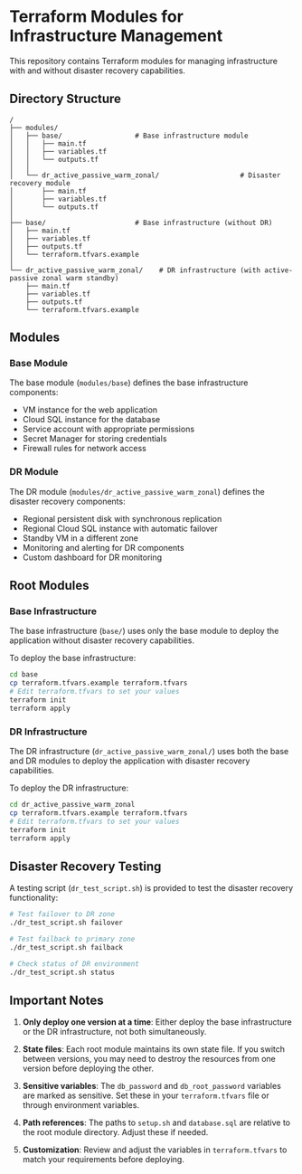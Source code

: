 # Terraform Modules for Infrastructure Management

This repository contains Terraform modules for managing infrastructure with and without disaster recovery capabilities.

## Directory Structure

```
/
├── modules/
│   ├── base/                  # Base infrastructure module
│   │   ├── main.tf
│   │   ├── variables.tf
│   │   └── outputs.tf
│   │
│   └── dr_active_passive_warm_zonal/                    # Disaster recovery module
│       ├── main.tf
│       ├── variables.tf
│       └── outputs.tf
│
├── base/                      # Base infrastructure (without DR)
│   ├── main.tf
│   ├── variables.tf
│   ├── outputs.tf
│   └── terraform.tfvars.example
│
└── dr_active_passive_warm_zonal/    # DR infrastructure (with active-passive zonal warm standby)
    ├── main.tf
    ├── variables.tf
    ├── outputs.tf
    └── terraform.tfvars.example
```

## Modules

### Base Module

The base module (`modules/base`) defines the base infrastructure components:

- VM instance for the web application
- Cloud SQL instance for the database
- Service account with appropriate permissions
- Secret Manager for storing credentials
- Firewall rules for network access

### DR Module

The DR module (`modules/dr_active_passive_warm_zonal`) defines the disaster recovery components:

- Regional persistent disk with synchronous replication
- Regional Cloud SQL instance with automatic failover
- Standby VM in a different zone
- Monitoring and alerting for DR components
- Custom dashboard for DR monitoring

## Root Modules

### Base Infrastructure

The base infrastructure (`base/`) uses only the base module to deploy the application without disaster recovery capabilities.

To deploy the base infrastructure:

```bash
cd base
cp terraform.tfvars.example terraform.tfvars
# Edit terraform.tfvars to set your values
terraform init
terraform apply
```

### DR Infrastructure

The DR infrastructure (`dr_active_passive_warm_zonal/`) uses both the base and DR modules to deploy the application with disaster recovery capabilities.

To deploy the DR infrastructure:

```bash
cd dr_active_passive_warm_zonal
cp terraform.tfvars.example terraform.tfvars
# Edit terraform.tfvars to set your values
terraform init
terraform apply
```

## Disaster Recovery Testing

A testing script (`dr_test_script.sh`) is provided to test the disaster recovery functionality:

```bash
# Test failover to DR zone
./dr_test_script.sh failover

# Test failback to primary zone
./dr_test_script.sh failback

# Check status of DR environment
./dr_test_script.sh status
```

## Important Notes

1. **Only deploy one version at a time**: Either deploy the base infrastructure or the DR infrastructure, not both simultaneously.

2. **State files**: Each root module maintains its own state file. If you switch between versions, you may need to destroy the resources from one version before deploying the other.

3. **Sensitive variables**: The `db_password` and `db_root_password` variables are marked as sensitive. Set these in your `terraform.tfvars` file or through environment variables.

4. **Path references**: The paths to `setup.sh` and `database.sql` are relative to the root module directory. Adjust these if needed.

5. **Customization**: Review and adjust the variables in `terraform.tfvars` to match your requirements before deploying.
